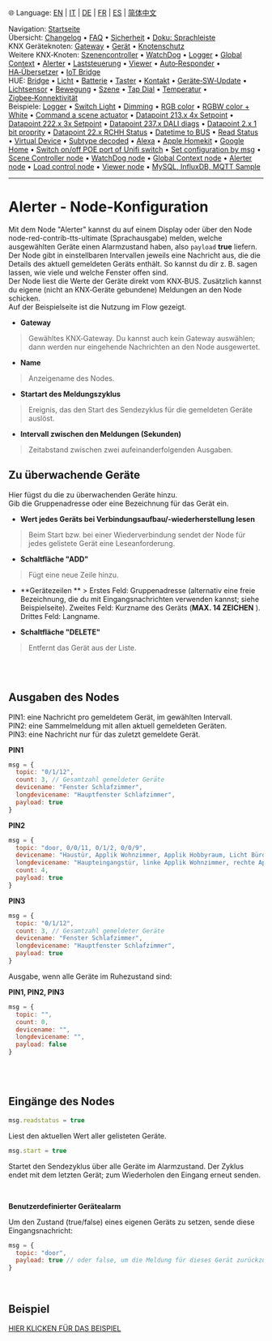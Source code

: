 🌐 Language: [EN](/node-red-contrib-knx-ultimate/wiki/Alerter-Configuration) | [IT](/node-red-contrib-knx-ultimate/wiki/it-Alerter-Configuration) | [DE](/node-red-contrib-knx-ultimate/wiki/de-Alerter-Configuration) | [FR](/node-red-contrib-knx-ultimate/wiki/fr-Alerter-Configuration) | [ES](/node-red-contrib-knx-ultimate/wiki/es-Alerter-Configuration) | [简体中文](/node-red-contrib-knx-ultimate/wiki/zh-CN-Alerter-Configuration)

<!-- NAV START -->
Navigation: [Startseite](https://supergiovane.github.io/node-red-contrib-knx-ultimate/wiki/de-Home)  
Übersicht: [Changelog](https://github.com/Supergiovane/node-red-contrib-knx-ultimate/blob/master/CHANGELOG.md) • [FAQ](https://supergiovane.github.io/node-red-contrib-knx-ultimate/wiki/de-FAQ-Troubleshoot) • [Sicherheit](https://supergiovane.github.io/node-red-contrib-knx-ultimate/wiki/de-SECURITY) • [Doku: Sprachleiste](https://supergiovane.github.io/node-red-contrib-knx-ultimate/wiki/de-Docs-Language-Bar)  
KNX Geräteknoten: [Gateway](https://supergiovane.github.io/node-red-contrib-knx-ultimate/wiki/de-Gateway-configuration) • [Gerät](https://supergiovane.github.io/node-red-contrib-knx-ultimate/wiki/de-Device) • [Knotenschutz](https://supergiovane.github.io/node-red-contrib-knx-ultimate/wiki/de-Protections)  
Weitere KNX‑Knoten: [Szenencontroller](https://supergiovane.github.io/node-red-contrib-knx-ultimate/wiki/de-SceneController-Configuration) • [WatchDog](https://supergiovane.github.io/node-red-contrib-knx-ultimate/wiki/de-WatchDog-Configuration) • [Logger](https://supergiovane.github.io/node-red-contrib-knx-ultimate/wiki/de-Logger-Configuration) • [Global Context](https://supergiovane.github.io/node-red-contrib-knx-ultimate/wiki/de-GlobalVariable) • [Alerter](https://supergiovane.github.io/node-red-contrib-knx-ultimate/wiki/de-Alerter-Configuration) • [Laststeuerung](https://supergiovane.github.io/node-red-contrib-knx-ultimate/wiki/de-LoadControl-Configuration) • [Viewer](https://supergiovane.github.io/node-red-contrib-knx-ultimate/wiki/de-knxUltimateViewer) • [Auto‑Responder](https://supergiovane.github.io/node-red-contrib-knx-ultimate/wiki/de-KNXAutoResponder) • [HA‑Übersetzer](https://supergiovane.github.io/node-red-contrib-knx-ultimate/wiki/de-HATranslator) • [IoT Bridge](https://supergiovane.github.io/node-red-contrib-knx-ultimate/wiki/de-IoT-Bridge-Configuration)  
HUE: [Bridge](https://supergiovane.github.io/node-red-contrib-knx-ultimate/wiki/de-HUE+Bridge+configuration) • [Licht](https://supergiovane.github.io/node-red-contrib-knx-ultimate/wiki/de-HUE+Light) • [Batterie](https://supergiovane.github.io/node-red-contrib-knx-ultimate/wiki/de-HUE+Battery) • [Taster](https://supergiovane.github.io/node-red-contrib-knx-ultimate/wiki/de-HUE+Button) • [Kontakt](https://supergiovane.github.io/node-red-contrib-knx-ultimate/wiki/de-HUE+Contact+sensor) • [Geräte‑SW‑Update](https://supergiovane.github.io/node-red-contrib-knx-ultimate/wiki/de-HUE+Device+software+update) • [Lichtsensor](https://supergiovane.github.io/node-red-contrib-knx-ultimate/wiki/de-HUE+Light+sensor) • [Bewegung](https://supergiovane.github.io/node-red-contrib-knx-ultimate/wiki/de-HUE+Motion) • [Szene](https://supergiovane.github.io/node-red-contrib-knx-ultimate/wiki/de-HUE+Scene) • [Tap Dial](https://supergiovane.github.io/node-red-contrib-knx-ultimate/wiki/de-HUE+Tapdial) • [Temperatur](https://supergiovane.github.io/node-red-contrib-knx-ultimate/wiki/de-HUE+Temperature+sensor) • [Zigbee‑Konnektivität](https://supergiovane.github.io/node-red-contrib-knx-ultimate/wiki/de-HUE+Zigbee+connectivity)  
Beispiele: [Logger](https://supergiovane.github.io/node-red-contrib-knx-ultimate/wiki/de-Logger-Sample) • [Switch Light](https://supergiovane.github.io/node-red-contrib-knx-ultimate/wiki/-Sample---Switch-light) • [Dimming](https://supergiovane.github.io/node-red-contrib-knx-ultimate/wiki/-Sample---Dimming) • [RGB color](https://supergiovane.github.io/node-red-contrib-knx-ultimate/wiki/-Sample---RGB-Color) • [RGBW color + White](https://supergiovane.github.io/node-red-contrib-knx-ultimate/wiki/-Sample---RGBW-Color-plus-White) • [Command a scene actuator](https://supergiovane.github.io/node-red-contrib-knx-ultimate/wiki/-Sample---Control-a-scene-actuator) • [Datapoint 213.x 4x Setpoint](https://supergiovane.github.io/node-red-contrib-knx-ultimate/wiki/-Sample---DPT213) • [Datapoint 222.x 3x Setpoint](https://supergiovane.github.io/node-red-contrib-knx-ultimate/wiki/-Sample---DPT222) • [Datapoint 237.x DALI diags](https://supergiovane.github.io/node-red-contrib-knx-ultimate/wiki/-Sample---DPT237) • [Datapoint 2.x 1 bit proprity](https://supergiovane.github.io/node-red-contrib-knx-ultimate/wiki/-Sample---DPT2) • [Datapoint 22.x RCHH Status](https://supergiovane.github.io/node-red-contrib-knx-ultimate/wiki/-Sample---DPT22) • [Datetime to BUS](https://supergiovane.github.io/node-red-contrib-knx-ultimate/wiki/-Sample---DateTime-to-BUS) • [Read Status](https://supergiovane.github.io/node-red-contrib-knx-ultimate/wiki/-Sample---Read-value-from-Device) • [Virtual Device](https://supergiovane.github.io/node-red-contrib-knx-ultimate/wiki/-Sample---Virtual-Device) • [Subtype decoded](https://supergiovane.github.io/node-red-contrib-knx-ultimate/wiki/-Sample---Subtype) • [Alexa](https://supergiovane.github.io/node-red-contrib-knx-ultimate/wiki/-Sample---Alexa) • [Apple Homekit](https://supergiovane.github.io/node-red-contrib-knx-ultimate/wiki/-Sample---Apple-Homekit) • [Google Home](https://supergiovane.github.io/node-red-contrib-knx-ultimate/wiki/-Sample---Google-Assistant) • [Switch on/off POE port of Unifi switch](https://supergiovane.github.io/node-red-contrib-knx-ultimate/wiki/-Sample---UnifiPOE) • [Set configuration by msg](https://supergiovane.github.io/node-red-contrib-knx-ultimate/wiki/-Sample-setConfig) • [Scene Controller node](https://supergiovane.github.io/node-red-contrib-knx-ultimate/wiki/Sample-Scene-Node) • [WatchDog node](https://supergiovane.github.io/node-red-contrib-knx-ultimate/wiki/-Sample---WatchDog) • [Global Context node](https://supergiovane.github.io/node-red-contrib-knx-ultimate/wiki/SampleGlobalContextNode) • [Alerter node](https://supergiovane.github.io/node-red-contrib-knx-ultimate/wiki/SampleAlerter) • [Load control node](https://supergiovane.github.io/node-red-contrib-knx-ultimate/wiki/SampleLoadControl) • [Viewer node](https://supergiovane.github.io/node-red-contrib-knx-ultimate/wiki/knxUltimateViewer) • [MySQL, InfluxDB, MQTT Sample](https://supergiovane.github.io/node-red-contrib-knx-ultimate/wiki/Sample-KNX2MQTT-KNX2MySQL-KNX2InfluxDB)
<!-- NAV END -->

---


# Alerter - Node-Konfiguration

Mit dem Node "Alerter" kannst du auf einem Display oder über den Node node-red-contrib-tts-ultimate (Sprachausgabe) melden, welche ausgewählten Geräte einen Alarmzustand haben, also `payload` **true** liefern.
Der Node gibt in einstellbaren Intervallen jeweils eine Nachricht aus, die die Details des aktuell gemeldeten Geräts enthält. So kannst du dir z. B. sagen lassen, wie viele und welche Fenster offen sind.<br/>
Der Node liest die Werte der Geräte direkt vom KNX‑BUS. Zusätzlich kannst du eigene (nicht an KNX‑Geräte gebundene) Meldungen an den Node schicken.<br/>
Auf der Beispielseite ist die Nutzung im Flow gezeigt.<br/>

- **Gateway**

> Gewähltes KNX‑Gateway. Du kannst auch kein Gateway auswählen; dann werden nur eingehende Nachrichten an den Node ausgewertet.

- **Name**

> Anzeigename des Nodes.

- **Startart des Meldungszyklus**

> Ereignis, das den Start des Sendezyklus für die gemeldeten Geräte auslöst.

- **Intervall zwischen den Meldungen (Sekunden)**

> Zeitabstand zwischen zwei aufeinanderfolgenden Ausgaben.

## Zu überwachende Geräte

Hier fügst du die zu überwachenden Geräte hinzu.<br/>
Gib die Gruppenadresse oder eine Bezeichnung für das Gerät ein.<br/>

- **Wert jedes Geräts bei Verbindungsaufbau/-wiederherstellung lesen**

> Beim Start bzw. bei einer Wiederverbindung sendet der Node für jedes gelistete Gerät eine Leseanforderung.

- **Schaltfläche "ADD"**

> Fügt eine neue Zeile hinzu.

- **Gerätezeilen ** > Erstes Feld: Gruppenadresse (alternativ eine freie Bezeichnung, die du mit Eingangs­nachrichten verwenden kannst; siehe Beispielseite). Zweites Feld: Kurzname des Geräts (**MAX. 14 ZEICHEN** ). Drittes Feld: Langname.

- **Schaltfläche "DELETE"**

> Entfernt das Gerät aus der Liste.

<br/>
<br/>

## Ausgaben des Nodes

PIN1: eine Nachricht pro gemeldetem Gerät, im gewählten Intervall.<br/>
PIN2: eine Sammelmeldung mit allen aktuell gemeldeten Geräten.<br/>
PIN3: eine Nachricht nur für das zuletzt gemeldete Gerät.<br/>

**PIN1**

```javascript
msg = {
  topic: "0/1/12",
  count: 3, // Gesamtzahl gemeldeter Geräte
  devicename: "Fenster Schlafzimmer",
  longdevicename: "Hauptfenster Schlafzimmer",
  payload: true
}
```

**PIN2**

```javascript
msg = {
  topic: "door, 0/0/11, 0/1/2, 0/0/9",
  devicename: "Haustür, Applik Wohnzimmer, Applik Hobbyraum, Licht Büro",
  longdevicename: "Haupteingangstür, linke Applik Wohnzimmer, rechte Applik Hobbyraum, Deckenlicht Büro",
  count: 4,
  payload: true
}
```

**PIN3**

```javascript
msg = {
  topic: "0/1/12",
  count: 3, // Gesamtzahl gemeldeter Geräte
  devicename: "Fenster Schlafzimmer",
  longdevicename: "Hauptfenster Schlafzimmer",
  payload: true
}
```

Ausgabe, wenn alle Geräte im Ruhezustand sind:

**PIN1, PIN2, PIN3**

```javascript
msg = {
  topic: "",
  count: 0,
  devicename: "",
  longdevicename: "",
  payload: false
}
```

<br/>
<br/>

## Eingänge des Nodes

```javascript
msg.readstatus = true
```

Liest den aktuellen Wert aller gelisteten Geräte.

```javascript
msg.start = true
```

Startet den Sendezyklus über alle Geräte im Alarmzustand. Der Zyklus endet mit dem letzten Gerät; zum Wiederholen den Eingang erneut senden.

<br/>

**Benutzerdefinierter Gerätealarm** <br/>

Um den Zustand (true/false) eines eigenen Geräts zu setzen, sende diese Eingangs­nachricht:

```javascript
msg = {
  topic: "door",
  payload: true // oder false, um die Meldung für dieses Gerät zurückzusetzen
}
```

<br/>

## Beispiel

<a href="/node-red-contrib-knx-ultimate/wiki/SampleAlerter">HIER KLICKEN FÜR DAS BEISPIEL</a>

<br/>
<br/>
<br/>
